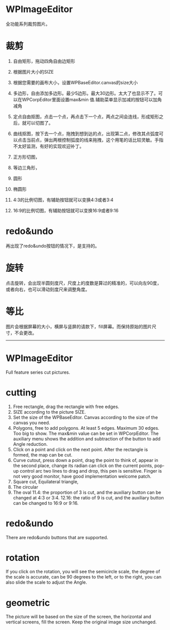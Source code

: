 # WPImageEditor

全功能系列裁剪图片。
# 裁剪

1. 自由矩形，拖动四角自由边矩形

2. 根据图片大小的SIZE

3. 根据您需要的画布大小，设置WPBaseEditor.canvas的size大小

4. 多边形，自由添加多边形。最少5边形。最大30边形。太大了也显示不了。可以在WPCorpEditor里面设置max&min 值.辅助菜单显示加减的按钮可以加角减角

5. 定点自由抠图，点击一个点，再点击下一个点，两点之间会连线，形成矩形之后，就可以切图了。

6. 曲线抠图，按下去一个点，拖拽到想到达的点，出现第二点，修改其点弧度可以点击当前点，弹出两根控制弧度的线来拖拽，这个用笔的话比较灵敏。手指不太好监测，有好的实现欢迎补丁。

7. 正方形切图，

8. 等边三角形，

9. 圆形

10. 椭圆形

11. 4:3的比例切图，有辅助按钮就可以变换4:3或者3:4

12. 16:9的比例切图，有辅助按钮就可以变换16:9或者9:16

# redo&undo

再出现了redo&undo按钮的情况下，是支持的。
# 旋转

点击旋转，会出现半圆刻度尺，尺度上的度数是算过的精准的，可以向左90度，或者向右，也可以滑动刻度尺来调整角度。
# 等比

图片会根据屏幕的大小，横屏与竖屏的请款下，fill屏幕。而保持原始的图片尺寸，不会更改。

-----------------
# WPImageEditor

Full feature series cut pictures.
# cutting
1. Free rectangle, drag the rectangle with free edges.
2. SIZE according to the picture SIZE.
3. Set the size of the WPBaseEditor. Canvas according to the size of the canvas you need.
4. Polygons, free to add polygons. At least 5 edges. Maximum 30 edges. Too big to show. The max&min value can be set in WPCorpEditor. The auxiliary menu shows the addition and subtraction of the button to add Angle reduction.
5. Click on a point and click on the next point. After the rectangle is formed, the map can be cut.
6. Curve cutout, press down a point, drag the point to think of, appear in the second place, change its radian can click on the current points, pop-up control arc two lines to drag and drop, this pen is sensitive. Finger is not very good monitor, have good implementation welcome patch.
7. Square cut,
Equilateral triangle,
9. The circular
10. The oval
11.4: the proportion of 3 is cut, and the auxiliary button can be changed at 4:3 or 3:4.
12.16: the ratio of 9 is cut, and the auxiliary button can be changed to 16:9 or 9:16.
# redo&undo
There are redo&undo buttons that are supported.
# rotation
If you click on the rotation, you will see the semicircle scale, the degree of the scale is accurate, can be 90 degrees to the left, or to the right, you can also slide the scale to adjust the Angle.
# geometric
The picture will be based on the size of the screen, the horizontal and vertical screens, fill the screen. Keep the original image size unchanged.

